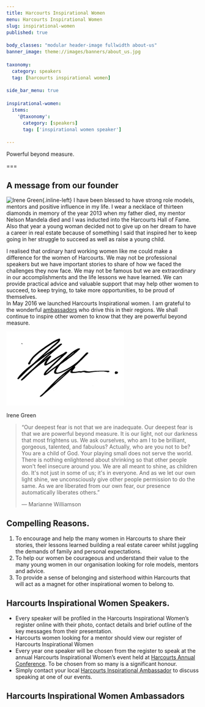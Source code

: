 ```yaml
---
title: Harcourts Inspirational Women
menu: Harcourts Inspirational Women
slug: inspirational-women
published: true

body_classes: "modular header-image fullwidth about-us"
banner_image: theme://images/banners/about_us.jpg

taxonomy:
  category: speakers
  tag: [harcourts inspirational women]

side_bar_menu: true

inspirational-women:
  items:
    '@taxonomy':
      category: [speakers]
      tag: ['inspirational women speaker']

---
```


Powerful beyond measure.

===

## A message from our founder
![Irene Green](irene.jpg?derivatives=300,600,100&sizes=%28max-width%3A23em%29+100vw%2C%28max-width%3A60em%29+30vw%2C+20vw){.inline-left}
I have been blessed to have strong role models, mentors and positive influence in my life. I wear a necklace of thirteen diamonds in memory of the year 2013 when my father died, my mentor Nelson Mandela died and I was inducted into the Harcourts Hall of Fame. Also that year a young woman decided not to give up on her dream to have a career in real estate because of something I said that inspired her to keep going in her struggle to succeed as well as raise a young child.

I realised that ordinary hard working women like me could make a difference for the women of Harcourts. We may not be professional speakers but we have important stories to share of how we faced the challenges they now face. We may not be famous but we are extraordinary in our accomplishments and the life lessons we have learned.  We can provide practical advice and valuable support that may help other women to succeed, to keep trying, to take more opportunities, to be proud of themselves.  
In May 2016 we launched Harcourts Inspirational women.  I am grateful to the wonderful [ambassadors](Harcourts_Inspirational_Women_Ambassadors.pdf) who drive this in their regions. We shall continue to inspire other women to know that they are powerful beyond measure.

![](name.png?cropResize=150)

Irene Green

> &ldquo;Our deepest fear is not that we are inadequate. Our deepest fear is that we are powerful beyond measure. It is our light, not our darkness that most frightens us. We ask ourselves, who am I to be brilliant, gorgeous, talented, and fabulous? Actually, who are you not to be? You are a child of God. Your playing small does not serve the world. There is nothing enlightened about shrinking so that other people won't feel insecure around you. We are all meant to shine, as children do. It's not just in some of us; it's in everyone. And as we let our own light shine, we unconsciously give other people permission to do the same. As we are liberated from our own fear, our presence automatically liberates others.&rdquo;
>
> &mdash; Marianne Williamson

## Compelling Reasons.
1. To encourage and help the many women in Harcourts to share their stories, their lessons learned building a real estate career whilst juggling the demands of family and personal expectations.
2. To help our women be courageous and understand their value to the many young women in our organisation looking for role models, mentors and advice.
3. To provide a sense of belonging and sisterhood within Harcourts that will act as a magnet for other inspirational women to belong to.


## Harcourts Inspirational Women Speakers.
- Every speaker will be profiled in the Harcourts Inspirational Women’s register online with their photo, contact details and  brief outline of the key messages from their presentation.
- Harcourts women looking for a mentor should view our register of Harcourts Inspirational Women
- Every year one speaker will be chosen from the register to speak at the annual Harcourts Inspirational Women’s event held at [Harcourts Annual Conference](http://www.harcourtsevents.com/). To be chosen from so many is a significant honour.
- Simply contact your local [Harcourts Inspirational Ambassador](Harcourts_Inspirational_Women_Ambassadors.pdf) to discuss speaking at one of our events.

## Harcourts Inspirational Women Ambassadors
<!-- - Download the list of [Inspirational Women Ambassadors](Harcourts_Inspirational_Women_Ambassadors.pdf). -->
